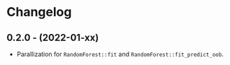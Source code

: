 # Changelog

## 0.2.0 - (2022-01-xx)

- Parallization for `RandomForest::fit` and `RandomForest::fit_predict_oob`.